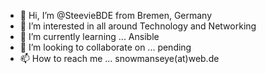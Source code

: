 - 👋 Hi, I’m @SteevieBDE from Bremen, Germany
- 👀 I’m interested in all around Technology and Networking
- 🌱 I’m currently learning ... Ansible
- 💞️ I’m looking to collaborate on ... pending
- 📫 How to reach me ... snowmanseye(at)web.de

<!---
SteevieBDE/SteevieBDE is a ✨ special ✨ repository because its `README.md` (this file) appears on your GitHub profile.
You can click the Preview link to take a look at your changes.
--->
